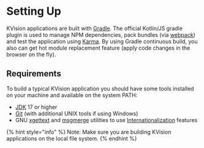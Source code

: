 # Setting Up

KVision applications are built with [Gradle](http://gradle.org/). The official Kotlin/JS gradle plugin is used to manage NPM dependencies, pack bundles (via [webpack](https://webpack.github.io/)) and test the application using [Karma](http://karma-runner.github.io/1.0/index.html). By using Gradle continuous build, you also can get hot module replacement feature (apply code changes in the browser on the fly).

## Requirements

To build a typical KVision application you should have some tools installed on your machine and available on the system PATH:

* [JDK](https://jdk.java.net/) 17 or higher
* [Git](https://git-scm.com) (with additional UNIX tools if using Windows)
* GNU [xgettext](https://www.gnu.org/software/gettext) and [msgmerge](https://www.gnu.org/software/gettext) utilities to use [Internationalization](../2.-frontend-development-guide/internationalization.md) features   &#x20;

{% hint style="info" %}
Note: Make sure you are building KVision applications on the local file system. &#x20;
{% endhint %}

##
